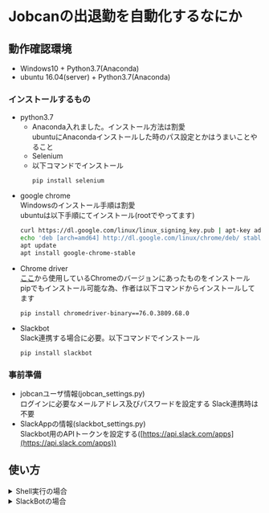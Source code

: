 # Jobcanの出退勤を自動化するなにか

## 動作確認環境
 - Windows10 + Python3.7(Anaconda)
 - ubuntu 16.04(server) + Python3.7(Anaconda)

### インストールするもの
- python3.7
  - Anaconda入れました。インストール方法は割愛  
    ubuntuにAnacondaインストールした時のパス設定とかはうまいことやること
  - Selenium
  - 以下コマンドでインストール
    ~~~
    pip install selenium
    ~~~
- google chrome  
  Windowsのインストール手順は割愛  
  ubuntuは以下手順にてインストール(rootでやってます)
   ~~~bash
   curl https://dl.google.com/linux/linux_signing_key.pub | apt-key add -
   echo 'deb [arch=amd64] http://dl.google.com/linux/chrome/deb/ stable main' | tee /etc/apt/sources.list.d/google-chrome.list
   apt update
   apt install google-chrome-stable
   ~~~
- Chrome driver  
  [ここ](http://chromedriver.chromium.org/downloads)から使用しているChromeのバージョンにあったものをインストール  
  pipでもインストール可能な為、作者は以下コマンドからインストールしてます
  ~~~
  pip install chromedriver-binary==76.0.3809.68.0
  ~~~
- Slackbot  
  Slack連携する場合に必要。以下コマンドでインストール
  ~~~
  pip install slackbot
  ~~~

### 事前準備
- jobcanユーザ情報(jobcan_settings.py)  
  ログインに必要なメールアドレス及びパスワードを設定する
  Slack連携時は不要
- SlackAppの情報(slackbot_settings.py)  
  Slackbot用のAPIトークンを設定する([https://api.slack.com/apps](https://api.slack.com/apps))

## 使い方
<details>
<summary>Shell実行の場合</summary>

### 出勤時
~~~
python jobcan.py start
~~~
### 退勤時
~~~
python jobcan.py end
~~~
</details>
<details>
<summary>SlackBotの場合</summary>

### 起動コマンド
~~~
nohup python jobcan-auto.py &
~~~
### 使い方
  1. 登録  
    1. botに対してDMで「登録」と送信します。botユーザがいるチャンネルの場合はメンションを付けて「登録」と送信します。  
    ![registration_1](https://user-images.githubusercontent.com/51410784/67299065-22ed0880-f527-11e9-8de8-226f620f2386.png)  
    2. DMで返信が来るのでメールアドレスとパスワードをスペースで区切って送信します  
    ![registration_2](https://user-images.githubusercontent.com/51410784/67299312-74959300-f527-11e9-86d2-03b0f9b91362.png)
  1. 出勤時  
  botに対してDMまたはメンションを付けて「出勤」と送信します
  1. 退勤時  
  botに対してDMまたはメンションを付けて「退勤」と送信します

</details>
